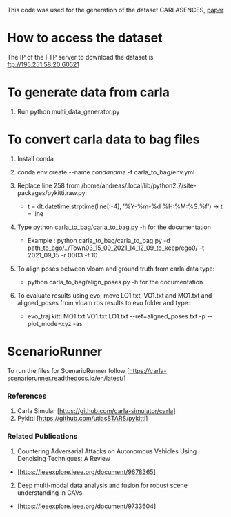 This code was used for the generation of the dataset CARLASENCES,  [paper](http://paperlink)

# How to access the dataset
The IP of the FTP server to download the dataset is 
 ftp://195.251.58.20:60521
# To generate data from carla
1. Run python multi_data_generator.py
# To convert carla data to bag files

1. Install conda

2. conda env create --name $conda name$ -f carla_to_bag/env.yml

3. Replace line 258 from /home/andreas/.local/lib/python2.7/site-packages/pykitti.raw.py:
	- t = dt.datetime.strptime(line[:-4], '%Y-%m-%d %H:%M:%S.%f') -> t = line

4. Type python carla_to_bag/carla_to_bag.py -h for the documentation
	- Example : python carla_to_bag/carla_to_bag.py -d path_to_ego/../Town03_15_09_2021_14_12_09_to_keep/ego0/ -t 2021_09_15 -r 0003 -f 10

5. To align poses between vloam and ground truth from carla data type:
	- python carla_to_bag/align_poses.py -h for the documentation

6. To evaluate results using evo, move LO1.txt, VO1.txt and MO1.txt and aligned_poses from vloam ros results to evo folder and type:
    - evo_traj kitti MO1.txt VO1.txt LO1.txt  --ref=aligned_poses.txt -p --plot_mode=xyz -as

# ScenarioRunner
To run the files for ScenarioRunner follow [https://carla-scenariorunner.readthedocs.io/en/latest/]


### References
1. Carla Simular [https://github.com/carla-simulator/carla]
2. Pykitti [https://github.com/utiasSTARS/pykitti]

### Related Publications
1. Countering Adversarial Attacks on Autonomous Vehicles Using Denoising Techniques: A Review
- [https://ieeexplore.ieee.org/document/9678365]
2. Deep multi-modal data analysis and fusion for robust scene understanding in CAVs
- [https://ieeexplore.ieee.org/document/9733604]

